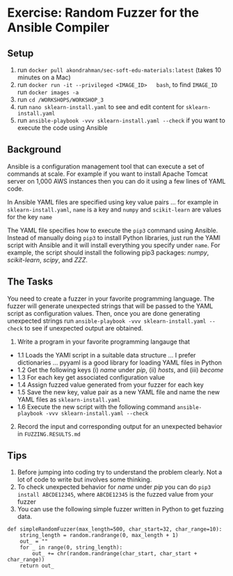 # Exercise: Random Fuzzer for the Ansible Compiler 

## Setup 


1. run `docker pull akondrahman/sec-soft-edu-materials:latest` (takes 10 minutes on a Mac)
2. run `docker run -it --privileged <IMAGE_ID>   bash`, to find `IMAGE_ID` run `docker images -a`
3. run `cd /WORKSHOPS/WORKSHOP_3` 
4. run `nano sklearn-install.yaml` to see and edit content for `sklearn-install.yaml` 
5. run `ansible-playbook -vvv sklearn-install.yaml --check` if you want to execute the code using Ansible 

## Background

Ansible is a configuration management tool that can execute a set of commands at scale. For example if you want to 
install Apache Tomcat server on 1,000 AWS instances then you can do it using a few lines of YAML code. 

In Ansible YAML files are specified using key value pairs ... for example in `sklearn-install.yaml`, `name` is a key and `numpy` and `scikit-learn` are values for the key `name` 

The YAML file specifies how to execute the `pip3` command using Ansible. Instead of manually doing `pip3` to install Python libraries, just run the YAMl script with Ansible and it will install everything you specify under `name`. For example, the script should install the following pip3 packages: *numpy*, *scikit-learn*, *scipy*, and *ZZZ*.  

## The Tasks 

You need to create a fuzzer in your favorite programming language. The fuzzer will generate unexpected strings that will be passed to the YAML script as configuration values. Then, once you are done generating unexpected strings run `ansible-playbook -vvv sklearn-install.yaml --check` to see if unexpected output are obtained. 

1. Write a program in your favorite programming langauge that 
 - 1.1 Loads the YAMl script in a suitable data structure ...  I prefer dictionaries ... pyyaml is a good library for loading YAML files in Python 
 - 1.2 Get the following keys (i) *name* under *pip*, (ii) *hosts*, and (iii) *become* 
 - 1.3 For each key get associated configuration value 
 - 1.4 Assign fuzzed value generated from your fuzzer for each key 
 - 1.5 Save the new key, value pair as a new YAML file and name the new YAML files as `sklearn-install.yaml`  
 - 1.6 Execute the new script with the following command  `ansible-playbook -vvv sklearn-install.yaml --check` 
2. Record the input and corresponding output for an unexpected behavior in `FUZZING.RESULTS.md`


## Tips  
1. Before jumping into coding try to understand the problem clearly. Not a lot of code to write but involves some thinking. 
2. To check unexpected behavior for *name* under *pip* you can do `pip3 install ABCDE12345`, where `ABCDE12345` is the fuzzed value from your fuzzer 
3. You can use the following simple fuzzer written in Python to get fuzzing data. 

```
def simpleRandomFuzzer(max_length=500, char_start=32, char_range=10):
    string_length = random.randrange(0, max_length + 1)
    out_ = ""
    for _ in range(0, string_length):
        out_ += chr(random.randrange(char_start, char_start + char_range))
    return out_
```

